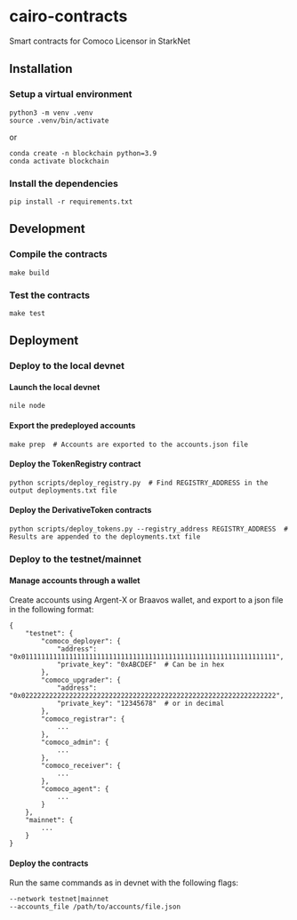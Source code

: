 # cairo-contracts

Smart contracts for Comoco Licensor in StarkNet

## Installation

### Setup a virtual environment

```
python3 -m venv .venv
source .venv/bin/activate
```

or

```
conda create -n blockchain python=3.9
conda activate blockchain
```

### Install the dependencies

```
pip install -r requirements.txt
```

## Development

### Compile the contracts

```
make build
```

### Test the contracts

```
make test
```

## Deployment

### Deploy to the local devnet

#### Launch the local devnet

```
nile node
```

#### Export the predeployed accounts

```
make prep  # Accounts are exported to the accounts.json file
```

#### Deploy the TokenRegistry contract

```
python scripts/deploy_registry.py  # Find REGISTRY_ADDRESS in the output deployments.txt file
```

#### Deploy the DerivativeToken contracts

```
python scripts/deploy_tokens.py --registry_address REGISTRY_ADDRESS  # Results are appended to the deployments.txt file
```

### Deploy to the testnet/mainnet

#### Manage accounts through a wallet

Create accounts using Argent-X or Braavos wallet, and export to a json file in the following format:

```
{
    "testnet": {
        "comoco_deployer": {
            "address": "0x0111111111111111111111111111111111111111111111111111111111111111",
            "private_key": "0xABCDEF"  # Can be in hex
        },
        "comoco_upgrader": {
            "address": "0x0222222222222222222222222222222222222222222222222222222222222222",
            "private_key": "12345678"  # or in decimal
        },
        "comoco_registrar": {
            ...
        },
        "comoco_admin": {
            ...
        },
        "comoco_receiver": {
            ...
        },
        "comoco_agent": {
            ...
        }
    },
    "mainnet": {
        ...
    }
}
```

#### Deploy the contracts

Run the same commands as in devnet with the following flags:

```
--network testnet|mainnet
--accounts_file /path/to/accounts/file.json
```
